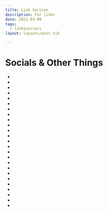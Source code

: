 ```yaml
---
title: Link Section
description: For links
date: 2021-03-09
tags:
  - linkssocials
layout: layouts/post.njk

---
```


# Socials & Other Things

- [<i class="fa-brands fa-amazon"></i>]()
- [<i class="fa-brands fa-artstation"></i>]()
- [<i class="fa-brands fa-bandcamp"></i>]()
- [<i class="fa-brands fa-blogger-b"></i>]()
- [<i class="fa-brands fa-bluesky"></i>](https://bsky.app/profile/cidnets.bsky.social)
- [<i class="fa-brands fa-deviantart"></i>]()
- [<i class="fa-brands fa-discord"></i>]()
- [<i class="fa-brands fa-ebay"></i>]()
- [<i class="fa-brands fa-facebook-f"></i>]()
- [<i class="fa-brands fa-flickr"></i>]()
- [<i class="fa-brands fa-github"></i>]()
- [<i class="fa-brands fa-goodreads-g"></i>]()
- [<i class="fa-brands fa-google-plus-g"></i>]()
- [<i class="fa-brands fa-instagram"></i>](https://www.instagram.com/cidnets)
- [<i class="fa-brands fa-threads"></i>]()
- [<i class="fa-brands fa-linkedin-in"></i>]()
- [<i class="fa-brands fa-letterboxd"></i>]()
- [<i class="fa-brands fa-paypal"></i>](https://paypal.me/cidnets?country.x=US&locale.x=en_US)
- [<i class="fa-brands fa-reddit-alien"></i>]()
- [<i class="fa-brands fa-snapchat"></i>]()
- [<i class="fa-brands fa-soundcloud"></i>]()
- [<i class="fa-brands fa-spotify"></i>]()
- [<i class="fa-brands fa-steam-symbol"></i>]()
- [<i class="fa-brands fa-tumblr"></i>](https://cidnets.tumblr.com/)
- [<i class="fa-brands fa-youtube"></i>]()
